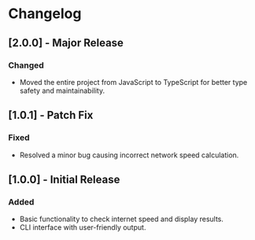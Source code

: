 # Changelog

## [2.0.0] - Major Release
### Changed
- Moved the entire project from JavaScript to TypeScript for better type safety and maintainability.

## [1.0.1] - Patch Fix
### Fixed
- Resolved a minor bug causing incorrect network speed calculation.

## [1.0.0] - Initial Release
### Added
- Basic functionality to check internet speed and display results.
- CLI interface with user-friendly output.

